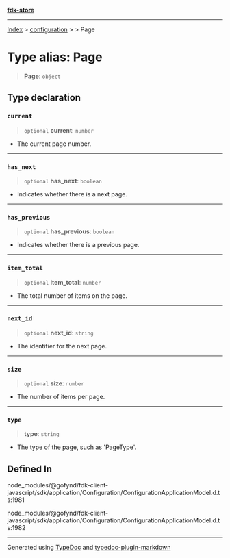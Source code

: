 [**fdk-store**](../../../README.md)
***

[Index](../../../API.md) > [configuration](../../README.md) > [<internal>](../README.md) > Page

# Type alias: Page

> **Page**: `object`

## Type declaration

### `current`

> `optional` **current**: `number`

- The current page number.

***

### `has_next`

> `optional` **has\_next**: `boolean`

- Indicates whether there is a next page.

***

### `has_previous`

> `optional` **has\_previous**: `boolean`

- Indicates whether there is a previous page.

***

### `item_total`

> `optional` **item\_total**: `number`

- The total number of items on the page.

***

### `next_id`

> `optional` **next\_id**: `string`

- The identifier for the next page.

***

### `size`

> `optional` **size**: `number`

- The number of items per page.

***

### `type`

> **type**: `string`

- The type of the page, such as 'PageType'.

## Defined In

node\_modules/@gofynd/fdk-client-javascript/sdk/application/Configuration/ConfigurationApplicationModel.d.ts:1981

node\_modules/@gofynd/fdk-client-javascript/sdk/application/Configuration/ConfigurationApplicationModel.d.ts:1982

***
Generated using [TypeDoc](https://typedoc.org/) and [typedoc-plugin-markdown](https://www.npmjs.com/package/typedoc-plugin-markdown)

